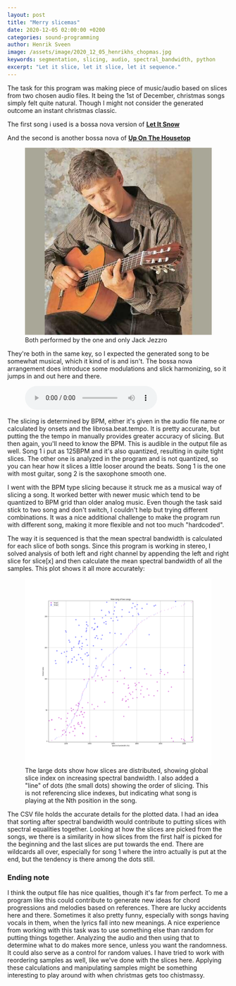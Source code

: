 ```yaml
---
layout: post
title: "Merry slicemas"
date: 2020-12-05 02:00:00 +0200
categories: sound-programming
author: Henrik Sveen
image: /assets/image/2020_12_05_henrikhs_chopmas.jpg
keywords: segmentation, slicing, audio, spectral_bandwidth, python
excerpt: "Let it slice, let it slice, let it sequence."
---
```

The task for this program was making piece of music/audio based on slices from two chosen audio files. It being the 1st of December, christmas songs simply felt quite natural. Though I might not consider the generated outcome an instant christmas classic.

The first song i used is a bossa nova version of [**Let It Snow**](https://open.spotify.com/track/4CAUXLm7i1IRyNyP5ONqx4?si=luvZk1_5RYSXmvqjuWabEQ)

And the second is another bossa nova of [**Up On The Housetop**](https://open.spotify.com/track/0JRAAm2fUX7v1mcVW9gdFz?si=t7K5NrrlT2W9xoS924Thrg)

<figure style="float: auto">
   <img src="/assets/image/2020_12_05_henrikhs_jackjezzro.jpg" alt="" title="he really knows how to work that axe" width="auto"/> <figcaption>Both performed by the one and only Jack Jezzro</figcaption>
</figure>


They're both in the same key, so I expected the generated song to be somewhat musical, which it kind of is and isn't. The bossa nova arrangement does introduce some modulations and slick harmonizing, so it jumps in and out here and there.

<figure style="float: none">
  <audio controls>
    <source src="https://drive.google.com/uc?&id=1XmWYykJ7hMQZzvshawnmZRiGbjfwIZX9" type="audio/mpeg">
    Should show a media player
  </audio>
  <figcaption></figcaption>
</figure>

The slicing is determined by BPM, either it's given in the audio file name or calculated by onsets and the librosa.beat.tempo. It is pretty accurate, but putting the the tempo in manually provides greater accuracy of slicing. But then again, you'll need to know the BPM. This is audible in the output file as well. Song 1 i put as 125BPM and it's also quantized, resulting in quite tight slices. The other one is analyzed in the program and is not quantized, so you can hear how it slices a little looser around the beats. Song 1 is the one with most guitar, song 2 is the saxophone smooth one.

I went with the BPM type slicing because it struck me as a musical way of slicing a song. It worked better with newer music which tend to be quantized to BPM grid than older analog music. Even though the task said stick to two song and don't switch, I couldn't help but trying different combinations. It was a nice additional challenge to make the program run with different song, making it more flexible and not too much "hardcoded".

The way it is sequenced is that the mean spectral bandwidth is calculated for each slice of both songs. Since this program is working in stereo, I solved analysis of both left and right channel by appending the left and right slice for slice[x] and then calculate the mean spectral bandwidth of all the samples. This plot shows it all more accurately:

<figure style="float: auto">
   <img src="/assets/image/2020_12_05_henrikhs_output.png" alt="" title="a little hard to see, but you can do it!" width="auto"/> <figcaption>The large dots show how slices are distributed, showing global slice index on increasing spectral bandwidth. I also added a "line" of dots (the small dots) showing the order of slicing. This is not referencing slice indexes, but indicating what song is playing at the Nth position in the song.</figcaption>
</figure>

The CSV file holds the accurate details for the plotted data. I had an idea that sorting after spectral bandwidth would contribute to putting slices with spectral equalities together. Looking at how the slices are picked from the songs, we there is a similarity in how slices from the first half is picked for the beginning and the last slices are put towards the end. There are wildcards all over, especially for song 1 where the intro actually is put at the end, but the tendency is there among the dots still.


### Ending note
I think the output file has nice qualities, though it's far from perfect. To me a program like this could contribute to generate new ideas for chord progressions and melodies based on references. There are lucky accidents here and there. Sometimes it also pretty funny, especially with songs having vocals in them, when the lyrics fall into new meanings.
A nice experience from working with this task was to use something else than random for putting things together. Analyzing the audio and then using that to determine what to do makes more sence, unless you want the randomness. It could also serve as a control for random values. I have tried to work with reordering samples as well, like we've done with the slices here. Applying these calculations and manipulating samples might be something interesting to play around with when christmas gets too chistmassy.
